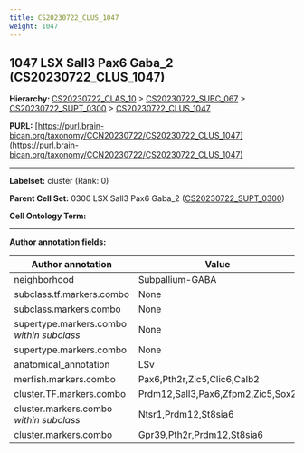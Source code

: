 ```yaml
---
title: CS20230722_CLUS_1047
weight: 1047
---
```

## 1047 LSX Sall3 Pax6 Gaba_2 (CS20230722_CLUS_1047)
<b>Hierarchy: </b>
[CS20230722_CLAS_10](../CS20230722_CLAS_10) >
[CS20230722_SUBC_067](../CS20230722_SUBC_067) >
[CS20230722_SUPT_0300](../CS20230722_SUPT_0300) >
[CS20230722_CLUS_1047](../CS20230722_CLUS_1047)

**PURL:** [https://purl.brain-bican.org/taxonomy/CCN20230722/CS20230722_CLUS_1047](https://purl.brain-bican.org/taxonomy/CCN20230722/CS20230722_CLUS_1047)

---


**Labelset:** cluster (Rank: 0)

**Parent Cell Set:** 0300 LSX Sall3 Pax6 Gaba_2 ([CS20230722_SUPT_0300](../CS20230722_SUPT_0300))



**Cell Ontology Term:** 

[MARKER GENES.]: #


---

[TRANSFERRED ANNOTATIONS.]: #


[AUTHOR ANNOTATION FIELDS.]: #


**Author annotation fields:**

| Author annotation | Value |
|-------------------|-------|
|neighborhood|Subpallium-GABA|
|subclass.tf.markers.combo|None|
|subclass.markers.combo|None|
|supertype.markers.combo _within subclass_|None|
|supertype.markers.combo|None|
|anatomical_annotation|LSv|
|merfish.markers.combo|Pax6,Pth2r,Zic5,Clic6,Calb2|
|cluster.TF.markers.combo|Prdm12,Sall3,Pax6,Zfpm2,Zic5,Sox2|
|cluster.markers.combo _within subclass_|Ntsr1,Prdm12,St8sia6|
|cluster.markers.combo|Gpr39,Pth2r,Prdm12,St8sia6|
